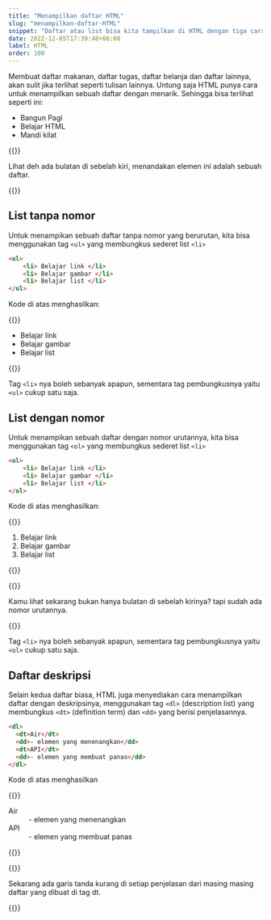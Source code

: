 ```yaml
---
title: "Menampilkan daftar HTML"
slug: "menampilkan-daftar-HTML"
snippet: "Daftar atau list bisa kita tampilkan di HTML dengan tiga cara berbeda, menggunakan tag ul, ol atau dt"
date: 2022-12-05T17:39:48+08:00
label: HTML
order: 100
---
```


Membuat daftar makanan, daftar tugas, daftar belanja dan daftar lainnya, akan sulit jika terlihat seperti tulisan lainnya. Untung saja HTML punya cara untuk menampilkan sebuah daftar dengan menarik. Sehingga bisa terlihat seperti ini:
- Bangun Pagi
- Belajar HTML
- Mandi kilat

{{<alert class="comment">}}
<p> Lihat deh ada bulatan di sebelah kiri, menandakan elemen ini adalah sebuah daftar.</p>
{{</alert>}}

## List tanpa nomor
Untuk menampikan sebuah daftar tanpa nomor yang berurutan, kita bisa menggunakan tag `<ul>` yang membungkus sederet list `<li>`

```html
<ul>
    <li> Belajar link </li>
    <li> Belajar gambar </li>
    <li> Belajar list </li>
</ul>
```

Kode di atas menghasilkan: 

{{<rawhtml>}}
<ul>
    <li> Belajar link </li>
    <li> Belajar gambar </li>
    <li> Belajar list </li>
</ul>
{{</rawhtml>}}

Tag `<li>` nya boleh sebanyak apapun, sementara tag pembungkusnya yaitu `<ul>` cukup satu saja.

## List dengan nomor
Untuk menampikan sebuah daftar dengan nomor urutannya, kita bisa menggunakan tag `<ol>` yang membungkus sederet list `<li>`

```html
<ol>
    <li> Belajar link </li>
    <li> Belajar gambar </li>
    <li> Belajar list </li>
</ol>
```

Kode di atas menghasilkan: 

{{<rawhtml>}}
<ol class='mb-5'>
    <li> Belajar link </li>
    <li> Belajar gambar </li>
    <li> Belajar list </li>
</ol>
{{</rawhtml>}}

{{<alert class="comment">}}
<p> Kamu lihat sekarang bukan hanya bulatan di sebelah kirinya? tapi sudah ada nomor urutannya.</p>
{{</alert>}}

Tag `<li>` nya boleh sebanyak apapun, sementara tag pembungkusnya yaitu `<ol>` cukup satu saja.

## Daftar deskripsi
Selain kedua daftar biasa, HTML juga menyediakan cara menampilkan daftar dengan deskripsinya, menggunakan tag `<dl>` (description list) yang membungkus `<dt>` (definition term) dan `<dd>` yang berisi penjelasannya. 

```html
<dl>
  <dt>Air</dt>
  <dd>- elemen yang menenangkan</dd>
  <dt>API</dt>
  <dd>- elemen yang membuat panas</dd>
</dl>
```

Kode di atas menghasilkan 

{{<rawhtml>}}
<dl>
  <dt>Air</dt>
  <dd>- elemen yang menenangkan</dd>
  <dt>API</dt>
  <dd>- elemen yang membuat panas</dd>
</dl>
{{</rawhtml>}}

{{<alert class="comment">}}
<p> Sekarang ada garis tanda kurang di setiap penjelasan dari masing masing daftar yang dibuat di tag dt.</p>
{{</alert>}}